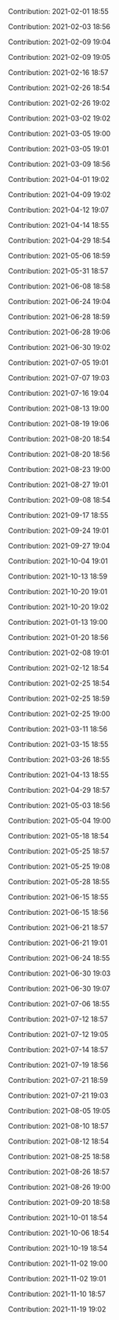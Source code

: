 Contribution: 2021-02-01 18:55

Contribution: 2021-02-03 18:56

Contribution: 2021-02-09 19:04

Contribution: 2021-02-09 19:05

Contribution: 2021-02-16 18:57

Contribution: 2021-02-26 18:54

Contribution: 2021-02-26 19:02

Contribution: 2021-03-02 19:02

Contribution: 2021-03-05 19:00

Contribution: 2021-03-05 19:01

Contribution: 2021-03-09 18:56

Contribution: 2021-04-01 19:02

Contribution: 2021-04-09 19:02

Contribution: 2021-04-12 19:07

Contribution: 2021-04-14 18:55

Contribution: 2021-04-29 18:54

Contribution: 2021-05-06 18:59

Contribution: 2021-05-31 18:57

Contribution: 2021-06-08 18:58

Contribution: 2021-06-24 19:04

Contribution: 2021-06-28 18:59

Contribution: 2021-06-28 19:06

Contribution: 2021-06-30 19:02

Contribution: 2021-07-05 19:01

Contribution: 2021-07-07 19:03

Contribution: 2021-07-16 19:04

Contribution: 2021-08-13 19:00

Contribution: 2021-08-19 19:06

Contribution: 2021-08-20 18:54

Contribution: 2021-08-20 18:56

Contribution: 2021-08-23 19:00

Contribution: 2021-08-27 19:01

Contribution: 2021-09-08 18:54

Contribution: 2021-09-17 18:55

Contribution: 2021-09-24 19:01

Contribution: 2021-09-27 19:04

Contribution: 2021-10-04 19:01

Contribution: 2021-10-13 18:59

Contribution: 2021-10-20 19:01

Contribution: 2021-10-20 19:02

Contribution: 2021-01-13 19:00

Contribution: 2021-01-20 18:56

Contribution: 2021-02-08 19:01

Contribution: 2021-02-12 18:54

Contribution: 2021-02-25 18:54

Contribution: 2021-02-25 18:59

Contribution: 2021-02-25 19:00

Contribution: 2021-03-11 18:56

Contribution: 2021-03-15 18:55

Contribution: 2021-03-26 18:55

Contribution: 2021-04-13 18:55

Contribution: 2021-04-29 18:57

Contribution: 2021-05-03 18:56

Contribution: 2021-05-04 19:00

Contribution: 2021-05-18 18:54

Contribution: 2021-05-25 18:57

Contribution: 2021-05-25 19:08

Contribution: 2021-05-28 18:55

Contribution: 2021-06-15 18:55

Contribution: 2021-06-15 18:56

Contribution: 2021-06-21 18:57

Contribution: 2021-06-21 19:01

Contribution: 2021-06-24 18:55

Contribution: 2021-06-30 19:03

Contribution: 2021-06-30 19:07

Contribution: 2021-07-06 18:55

Contribution: 2021-07-12 18:57

Contribution: 2021-07-12 19:05

Contribution: 2021-07-14 18:57

Contribution: 2021-07-19 18:56

Contribution: 2021-07-21 18:59

Contribution: 2021-07-21 19:03

Contribution: 2021-08-05 19:05

Contribution: 2021-08-10 18:57

Contribution: 2021-08-12 18:54

Contribution: 2021-08-25 18:58

Contribution: 2021-08-26 18:57

Contribution: 2021-08-26 19:00

Contribution: 2021-09-20 18:58

Contribution: 2021-10-01 18:54

Contribution: 2021-10-06 18:54

Contribution: 2021-10-19 18:54

Contribution: 2021-11-02 19:00

Contribution: 2021-11-02 19:01

Contribution: 2021-11-10 18:57

Contribution: 2021-11-19 19:02

